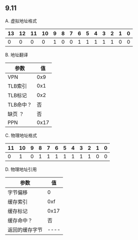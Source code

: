 ## 9.11

A. 虚拟地址格式

|13|12|11|10| 9| 8| 7| 6| 5| 4| 3| 2| 1| 0|
|--|--|--|--|--|--|--|--|--|--|--|--|--|--|
| 0| 0| 0| 0| 1| 0| 0| 1| 1| 1| 1| 1| 0| 0|

B. 地址翻译

|参数     |值  |
|---------|----|
|VPN      |0x9 |
|TLB索引  |0x1 |
|TLB标记  |0x2 |
|TLB命中？|否  |
|缺页   ？|否  |
|PPN      |0x17|

C. 物理地址格式

|11|10| 9| 8| 7| 6| 5| 4| 3| 2| 1| 0|
|--|--|--|--|--|--|--|--|--|--|--|--|
| 0| 1| 0| 1| 1| 1| 1| 1| 1| 1| 0| 0|

D. 物理地址引用

|参数          |值  |
|--------------|----|
|字节偏移      |0   |
|缓存索引      |0xf |
|缓存标记      |0x17|
|缓存命中？    |否  |
|返回的缓存字节|----|


